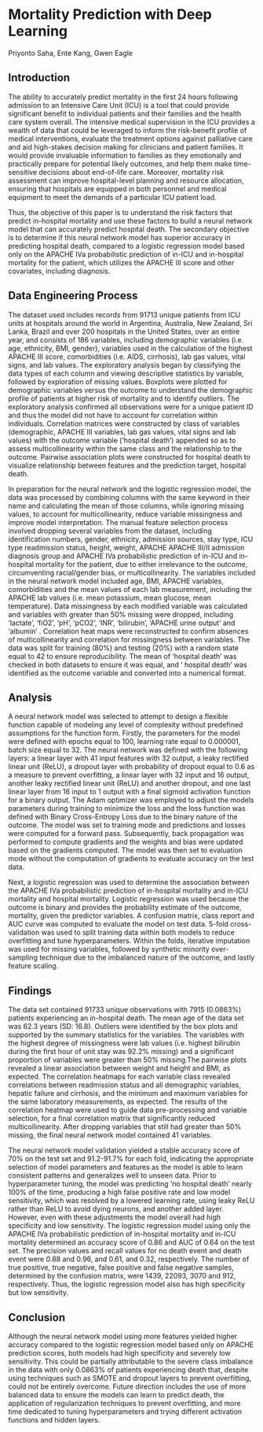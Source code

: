 # Mortality Prediction with Deep Learning
Priyonto Saha, Ente Kang, Gwen Eagle

## Introduction 
The ability to accurately predict mortality in the first 24 hours following admission to an Intensive Care Unit (ICU) is a tool that could provide significant benefit to individual patients and their families and the health care system overall. The intensive medical supervision in the ICU  provides a wealth of data that could be leveraged to inform the risk-benefit profile of medical interventions, evaluate the treatment options against palliative care and aid high-stakes decision making for clinicians and patient families. It would provide invaluable information to families as they emotionally and practically prepare for potential likely outcomes, and help them make time-sensitive decisions about end-of-life care. Moreover, mortality risk assessment can improve hospital-level planning and resource allocation, ensuring that hospitals are equipped in both personnel and medical equipment to meet the demands of a particular ICU patient load.

Thus, the objective of this paper is to understand the risk factors that predict in-hospital mortality and use these factors to build a neural network model that can accurately predict hospital death. The secondary objective is to determine if this neural network model has superior accuracy in predicting hospital death, compared to a logistic regression model based only on the APACHE IVa probabilistic prediction of in-ICU and in-hospital mortality for the patient, which utilizes the APACHE III score and other covariates, including diagnosis. 

## Data Engineering Process 
The dataset used includes records from 91713 unique patients from ICU units at hospitals around the world in Argentina, Australia, New Zealand, Sri Lanka, Brazil and over 200 hospitals in the United States, over an entire year, and consists of 186 variables, including demographic variables (i.e. age, ethnicity, BMI, gender), variables used in the calculation of the highest APACHE III score, comorbidities (i.e. AIDS, cirrhosis), lab gas values, vital signs, and lab values. The exploratory analysis began by classifying the data types of each column and viewing descriptive statistics by variable, followed by exploration of missing values. Boxplots were plotted for demographic variables versus the outcome to understand the demographic profile of patients at higher risk of mortality and to identify outliers. The exploratory analysis confirmed all observations were for a unique patient ID and thus the model did not have to account for correlation within individuals. Correlation matrices were constructed by class of variables  (demographic, APACHE III variables, lab gas values, vital signs and lab values) with the outcome variable (‘hospital death’) appended so as to assess multicollinearity within the same class and the relationship to the outcome. Pairwise association plots were constructed for hospital death to visualize relationship between features and the prediction target, hospital death. 

In preparation for the neural network and the logistic regression model, the data was processed by combining columns with the same keyword in their name and calculating the mean of those columns, while ignoring missing values, to account for multicollinearity, reduce variable missingness and improve model interpretation.  The manual feature selection process involved dropping several variables from the dataset, including identification numbers, gender, ethnicity, admission sources, stay type, ICU type readmission status, height, weight, APACHE APACHE III/II  admission diagnosis group and APACHE IVa probabilistic prediction of in-ICU and in-hospital mortality for the patient,  due to either irrelevance to the outcome,  circumventing  racial/gender bias, or multicollinearity. The variables included in the neural network model included age, BMI,  APACHE variables, comorbidities and the mean values of each lab measurement, including the APACHE lab values (i.e. mean potassium, mean glucose, mean temperature). Data missingness by each modified variable was calculated and variables with greater than 50% missing were dropped, including ‘lactate’, ‘fiO2’, ‘pH’, ‘pCO2’, ‘INR’, ‘bilirubin’, ‘APACHE urine output’ and ‘albumin’ . Correlation heat maps were reconstructed to confirm absences of multicollinearity and correlation for missingness between variables.  The data was split for training (80%) and testing (20%) with a random state equal to 42 to ensure reproducibility. The mean of ‘hospital death’ was checked in both datasets to ensure it was equal, and ‘ hospital death’ was identified as the outcome variable and converted into a numerical format. 

## Analysis 
A neural network model was selected to attempt to design a flexible function capable of modeling any level of complexity without predefined assumptions for the function form. Firstly, the parameters for the model were defined with epochs equal to 100, learning rate equal to 0.000001, batch size equal to 32. The neural network was defined with the following layers: a linear layer with 41 input features with 32 output, a leaky rectified linear unit (ReLU), a dropout layer with probability of dropout equal to 0.6 as a measure to prevent overfitting, a linear layer with 32 input and 16 output, another leaky rectified linear unit (ReLU) and another dropout, and one last linear layer from 16 input to 1 output with a final sigmoid activation function for a binary output. The Adam optimizer was employed to adjust the models parameters during training to minimize the loss and the loss function was defined with Binary Cross-Entropy Loss due to the binary nature of the outcome. The model was set to training mode and predictions and losses were computed for a forward pass. Subsequently, back propagation was performed to compute gradients and the weights and bias were updated based on the gradients computed. The model was then set to evaluation mode without the computation of gradients to evaluate accuracy on the test data.

Next, a logistic regression was used to determine the association between the APACHE IVa probabilistic prediction of in-hospital mortality and in-ICU mortality and hospital mortality. Logistic regression was used because the outcome is binary and provides the probability estimate of the outcome, mortality, given the predictor variables.  A confusion matrix, class report and AUC curve was computed to evaluate the model on test data. 5-fold cross-validation was used to split training data within both models to reduce overfitting and tune hyperparameters. Within the folds, iterative imputation was used for missing variables, followed by synthetic minority over-sampling technique due to the imbalanced nature of the outcome, and lastly feature scaling.

## Findings 
The data set contained 91733 unique observations with 7915 (0.0863%) patients experiencing an in-hospital death. The mean age of the data set was 62.3 years (SD: 16.8). Outliers were identified by the box plots and supported by the summary statistics for the variables. The variables with the highest degree of missingness were lab values (i.e. highest bilirubin during the first hour of unit stay was 92.2% missing) and a significant proportion of variables were greater than 50% missing.The pairwise plots revealed a linear association between weight and height and BMI, as expected. The correlation heatmaps for each variable class revealed correlations between readmission status and all demographic variables, hepatic failure and cirrhosis, and  the minimum and maximum variables for the same laboratory measurements, as expected. The results of the correlation heatmap were used to guide data pre-processing and variable selection, for a final correlation matrix that significantly reduced multicollinearity. After dropping variables that still had greater than 50%  missing, the final neural network model contained 41 variables. 

The neural network model validation yielded a stable accuracy score of  70% on the test set and 91.2-91.7% for each fold, indicating the appropriate selection of model parameters and features as the model is able to learn consistent patterns and generalizes well to unseen data. Prior to hyperparameter tuning, the model was predicting ‘no hospital death’ nearly 100% of the time, producing a high false positive rate and low model sensitivity, which was resolved by a lowered learning rate, using leaky ReLU rather than ReLU to avoid dying neurons, and another added layer. However, even with these adjustments the model overall had high specificity and low sensitivity. The logistic regression model using only the APACHE IVa probabilistic prediction of in-hospital mortality and in-ICU mortality determined an accuracy score of 0.86 and AUC of 0.64 on the test set.  The precision values and recall values for no death event and death event were 0.88 and  0.96, and 0.61, and 0.32,  respectively. The number of true positive, true negative, false positive and false negative samples, determined by the confusion matrix, were 1439, 22093, 3070 and 912, respectively. Thus, the logistic regression model also has high specificity but low sensitivity. 

## Conclusion 
Although the neural network model using more features yielded higher accuracy compared to the logistic regression model based only on APACHE prediction scores, both models had high specificity and severely low sensitivity. This could be partially attributable to the severe class imbalance in the data with only 0.0863% of patients experiencing death that, despite using techniques such as SMOTE and dropout layers to prevent overfitting, could not be entirely overcome. Future direction includes the use of more balanced data to ensure the models can learn to predict death, the application of regularization techniques to prevent overfitting, and more time dedicated to tuning hyperparameters and trying different activation functions and hidden layers.

